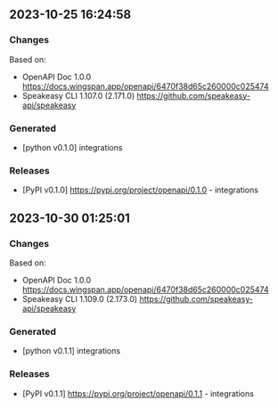 

## 2023-10-25 16:24:58
### Changes
Based on:
- OpenAPI Doc 1.0.0 https://docs.wingspan.app/openapi/6470f38d65c260000c025474
- Speakeasy CLI 1.107.0 (2.171.0) https://github.com/speakeasy-api/speakeasy
### Generated
- [python v0.1.0] integrations
### Releases
- [PyPI v0.1.0] https://pypi.org/project/openapi/0.1.0 - integrations

## 2023-10-30 01:25:01
### Changes
Based on:
- OpenAPI Doc 1.0.0 https://docs.wingspan.app/openapi/6470f38d65c260000c025474
- Speakeasy CLI 1.109.0 (2.173.0) https://github.com/speakeasy-api/speakeasy
### Generated
- [python v0.1.1] integrations
### Releases
- [PyPI v0.1.1] https://pypi.org/project/openapi/0.1.1 - integrations